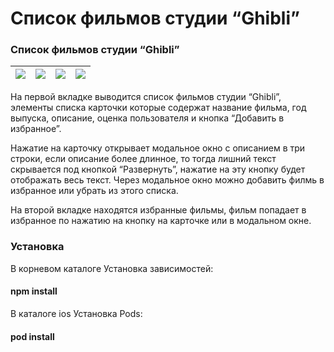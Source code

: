 # Список фильмов студии “Ghibli”
 <h3>Список фильмов студии “Ghibli”</h3>

![](gifs/1.gif)  |  ![](gifs/2.gif) |  ![](gifs/1.gif)  |  ![](gifs/1.gif)  |
:---------------:|:----------------:|:-----------------:|:-----------------:|

<p>
На первой вкладке выводится список фильмов студии “Ghibli”, элементы списка карточки которые содержат
название фильма, год выпуска, описание, оценка пользователя и кнопка “Добавить в избранное”.
</p>
<p>
Нажатие на карточку открывает модальное окно с описанием в три строки, если описание более длинное, то тогда лишний текст скрывается под кнопкой “Развернуть”,
нажатие на эту кнопку будет отображать весь текст. Через модальное окно можно добавить филмь в избранное или убрать из этого списка.</p>
<p>
На второй вкладке находятся избранные фильмы, фильм попадает в избранное по нажатию на кнопку на карточке или в модальном окне.
</p>


<h3>Установка</h3>

В корневом каталоге
Установка зависимостей: <h4>npm install</h4>

В каталоге ios
Установка Pods: <h4>pod install</h4>

